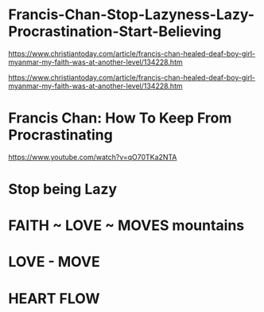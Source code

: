 # Francis-Chan-Stop-Lazyness-Lazy-Procrastination-Start-Believing
https://www.christiantoday.com/article/francis-chan-healed-deaf-boy-girl-myanmar-my-faith-was-at-another-level/134228.htm

https://www.christiantoday.com/article/francis-chan-healed-deaf-boy-girl-myanmar-my-faith-was-at-another-level/134228.htm

# Francis Chan: How To Keep From Procrastinating
https://www.youtube.com/watch?v=qO70TKa2NTA

# Stop being Lazy

# FAITH ~ LOVE ~ MOVES mountains


# LOVE - MOVE

# HEART FLOW
